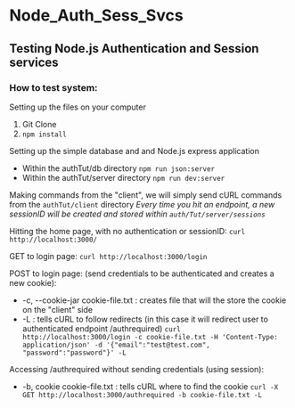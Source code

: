 # Node_Auth_Sess_Svcs
## Testing Node.js Authentication and Session services

### How to test system:

Setting up the files on your computer
1. Git Clone
2. `npm install`

Setting up the simple database and and Node.js express application
* Within the authTut/db directory `npm run json:server`
* Within the authTut/server directory `npm run dev:server`

Making commands from the "client", we will simply send cURL commands from the `authTut/client` directory
_Every time you hit an endpoint, a new sessionID will be created and stored within `auth/Tut/server/sessions`_


Hitting the home page, with no authentication or sessionID:
`curl http://localhost:3000/`

GET to login page:
`curl http://localhost:3000/login`

POST to login page: (send credentials to be authenticated and creates a new cookie):
* -c, --cookie-jar cookie-file.txt : creates file that will the store the cookie on the "client" side
* -L : tells cURL to follow redirects (in this case it will redirect user to authenticated endpoint /authrequired)
`curl http://localhost:3000/login -c cookie-file.txt -H 'Content-Type: application/json' -d '{"email":"test@test.com", "password":"password"}' -L`

Accessing /authrequired without sending credentials (using session):
* -b, cookie cookie-file.txt : tells cURL where to find the cookie 
`curl -X GET http://localhost:3000/authrequired -b cookie-file.txt -L`

